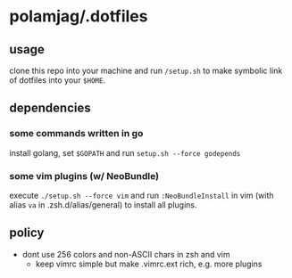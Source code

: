 # polamjag/.dotfiles

## usage

clone this repo into your machine and run `/setup.sh` to make symbolic link of dotfiles into your `$HOME`.

## dependencies

### some commands written in go

install golang, set `$GOPATH` and run `setup.sh --force godepends`

### some vim plugins (w/ NeoBundle)

execute `./setup.sh --force vim` and run `:NeoBundleInstall` in vim (with alias `va` in .zsh.d/alias/general) to install all plugins.

## policy

- dont use 256 colors and non-ASCII chars in zsh and vim
  - keep vimrc simple but make .vimrc.ext rich, e.g. more plugins
